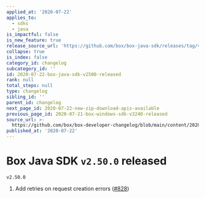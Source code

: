 ```yaml
---
applied_at: '2020-07-22'
applies_to:
  - sdks
  - java
is_impactful: false
is_new_feature: true
release_source_url: 'https://github.com/box/box-java-sdk/releases/tag/v2.50.0'
collapse: true
is_index: false
category_id: changelog
subcategory_id: ''
id: 2020-07-22-box-java-sdk-v2500-released
rank: null
total_steps: null
type: changelog
sibling_id: ''
parent_id: changelog
next_page_id: 2020-07-22-new-zip-download-apis-available
previous_page_id: 2020-07-21-box-windows-sdk-v3240-released
source_url: >-
  https://github.com/box/box-developer-changelog/blob/main/content/2020/07-22-box-java-sdk-v2500-released.md
published_at: '2020-07-22'
---
```

# Box Java SDK `v2.50.0` released

`v2.50.0`

1. Add retries on request creation errors ([#828][1])

[1]: https://github.com/box/box-java-sdk/issues/828